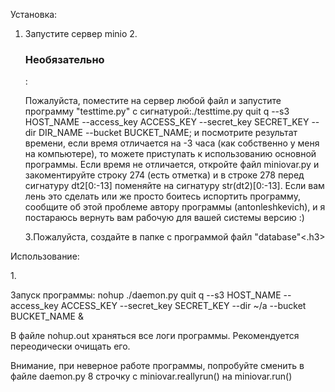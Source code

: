 Установка:
1. Запустите сервер minio
2.<h3>Необязательно</h3>: <p>Пожалуйста, поместите на сервер любой файл и запустите программу "testtime.py" с сигнатурой:./testtime.py quit q --s3 HOST_NAME --access_key ACCESS_KEY --secret_key SECRET_KEY --dir DIR_NAME --bucket BUCKET_NAME; и посмотрите результат времени, если время отличается на -3 часа (как собственно у меня на компьютере), то можете приступать к использованию основной программы. Если время не отличается, откройте файл miniovar.py и закоментируйте строку 274 (есть отметка) и в строке 278 перед сигнатуру dt2[0:-13] поменяйте на сигнатуру str(dt2)[0:-13]. Если вам лень это сделать или же просто боитесь испортить программу, сообщите об этой проблеме автору программы (antonleshkevich), и я постараюсь вернуть вам рабочую для вашей системы версию :)</p>
3.</h3>Пожалуйста, создайте в папке с программой файл "database"<.h3>
<p>Использование:</p>
1. <p> Запуск программы: nohup ./daemon.py quit q --s3 HOST_NAME --access_key ACCESS_KEY --secret_key SECRET_KEY --dir ~/a --bucket BUCKET_NAME &</p>
<p>В файле nohup.out храняться все логи программы. Рекомендуется переодически очищать его.</p>
<p>Внимание, при неверное работе программы, попробуйте сменить в файле daemon.py 8 строчку с miniovar.reallyrun() на miniovar.run()</p>
